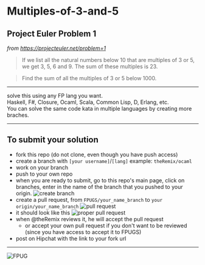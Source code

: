 # Multiples-of-3-and-5
## Project Euler Problem 1

_from https://projecteuler.net/problem=1_


>If we list all the natural numbers below 10 that are multiples of 3 or 5, we
>get 3, 5, 6 and 9. The sum of these multiples is 23.

>Find the sum of all the multiples of 3 or 5 below 1000.

----

solve this using any FP lang you want.  
Haskell, F#, Closure, Ocaml, Scala, Common Lisp, D, Erlang, etc.  
You can solve the same code kata in multiple languages by creating more braches.

----

## To submit your solution

- fork this repo (do not clone, even though you have push access)
- create a branch with `[your username]`/`[lang]` example: `theRemix/ocaml`
- work on your branch
- push to your own repo
- when you are ready to submit, go to this repo's main page, click on branches, enter in the name of the branch that you pushed to your origin.  ![create branch](http://i.imgur.com/B5GZ0xC.png)
- create a pull request, from `FPUGS/your_name_branch` to `your origin/your_name_branch`  ![pull request](http://i.imgur.com/16CBVIC.png)
- it should look like this  ![proper pull request](http://i.imgur.com/9nk5H6o.png)
- when @theRemix reviews it, he will accept the pull request  
  - or accept your own pull request if you don't want to be reviewed (since you have access to accept it to FPUGS)
- post on Hipchat with the link to your fork url

----

![FPUG](http://i.imgur.com/hPTSxfA.png)
